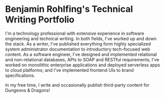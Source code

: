 # Benjamin Rohlfing's Technical Writing Portfolio


I'm a technology professional with extensive experience in software engineering and technical writing. In both fields, I've worked up and down the stack. As a writer, I've published everything form highly specialized system administrator documentation to introductory tech-focused web content. As a software engineer, I've designed and implemented relational and non-relational databases, APIs to SOAP and RESTful requirements; I've worked on monolithic enterprise applications and deployed serverless apps to cloud platforms; and I've implemented frontend UIs to brand specifications.

In my free time, I write and occasionally publish third-party content for Dungeons & Dragons!
